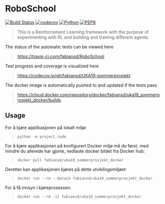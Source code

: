 # RoboSchool

[![Build Status](https://travis-ci.com/fabiansd/RoboSchool.svg?branch=master)](https://travis-ci.com/fabiansd/RoboSchool.svg)
[![codecov](https://codecov.io/gh/fabiansd/RoboSchool/branch/master/graph/badge.svg)](https://codecov.io/gh/fabiansd/RoboSchool)
[![Python](https://img.shields.io/badge/python-3.6-blue.svg)](https://www.python.org/)
[![PEP8](https://img.shields.io/badge/code%20style-PEP8-brightgreen.svg)](https://www.python.org/dev/peps/pep-0008/)

> This is a Reinforcement Learning framework with the purpose of experimenting with RL and building and training different agents.

The status of the automatic tests can be viewed here

> https://travis-ci.com/fabiansd/RoboSchool

Test progress and coverage is visualized here

> https://codecov.io/gh/fabiansd/UKA19-sommerprosjekt

The docker image is automatically pushed to and updated if the tests 
pass

> https://cloud.docker.com/repository/docker/fabiansd/uka19_sommerprosjekt_docker/builds

## Usage

For å kjøre applikasjonen på lokalt miljø: 

> `python -m project_code`

For å kjøre applikasjonen på konfigurert Docker miljø må du først, med mindre du allerede har gjorte, nedlaste docker bildet fra Docker hub:

> `docker pull fabiansd/uka19_sommerprosjekt_docker`

Deretter kan applikasjonen kjøres på dette utviklingsmiljøet:

> `docker run --rm --detach fabiansd/uka19_sommerprosjekt_docker`

For å få innsyn i kjøreprosessen:

> `docker run --rm -it fabiansd/uka19_sommerprosjekt_docker`


